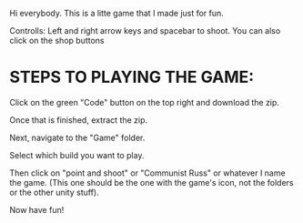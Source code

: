 Hi everybody. This is a litte game that I made just for fun.

Controlls: Left and right arrow keys and spacebar to shoot. You can also click on the shop buttons

# STEPS TO PLAYING THE GAME:
<p>Click on the green "Code" button on the top right and download the zip.</p>
<p>Once that is finished, extract the zip.</p>
<p>Next, navigate to the "Game" folder.</p>
<p>Select which build you want to play.</p>
<p>Then click on "point and shoot" or "Communist Russ" or whatever I name the game. (This one should be the one with the game's icon, not the folders or the other unity stuff).</p>
<p>Now have fun!</p>
